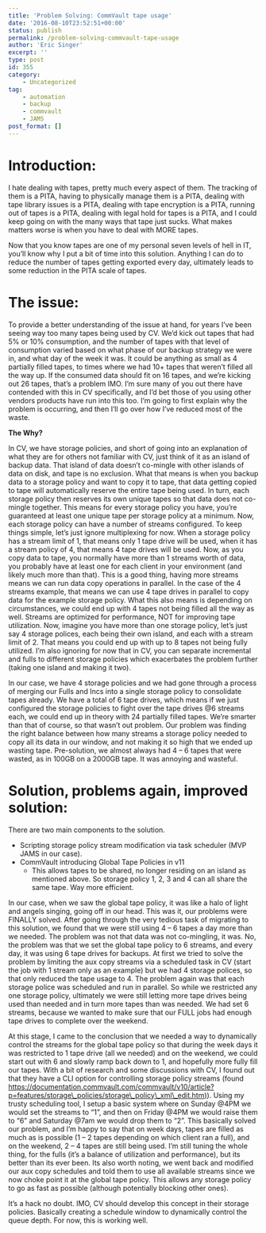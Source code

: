```yaml
---
title: 'Problem Solving: CommVault tape usage'
date: '2016-08-10T23:52:51+00:00'
status: publish
permalink: /problem-solving-commvault-tape-usage
author: 'Eric Singer'
excerpt: ''
type: post
id: 355
category:
    - Uncategorized
tag:
    - automation
    - backup
    - commvault
    - JAMS
post_format: []
---
```

**Introduction:**
=================

I hate dealing with tapes, pretty much every aspect of them. The tracking of them is a PITA, having to physically manage them is a PITA, dealing with tape library issues is a PITA, dealing with tape encryption is a PITA, running out of tapes is a PITA, dealing with legal hold for tapes is a PITA, and I could keep going on with the many ways that tape just sucks. What makes matters worse is when you have to deal with MORE tapes.

Now that you know tapes are one of my personal seven levels of hell in IT, you’ll know why I put a bit of time into this solution. Anything I can do to reduce the number of tapes getting exported every day, ultimately leads to some reduction in the PITA scale of tapes.

**The issue:**
==============

To provide a better understanding of the issue at hand, for years I’ve been seeing way too many tapes being used by CV. We’d kick out tapes that had 5% or 10% consumption, and the number of tapes with that level of consumption varied based on what phase of our backup strategy we were in, and what day of the week it was. It could be anything as small as 4 partially filled tapes, to times where we had 10+ tapes that weren’t filled all the way up. If the consumed data should fit on 16 tapes, and we’re kicking out 26 tapes, that’s a problem IMO. I’m sure many of you out there have contended with this in CV specifically, and I’d bet those of you using other vendors products have run into this too. I’m going to first explain why the problem is occurring, and then I’ll go over how I’ve reduced most of the waste.

**The Why?**

In CV, we have storage policies, and short of going into an explanation of what they are for others not familiar with CV, just think of it as an island of backup data. That island of data doesn’t co-mingle with other islands of data on disk, and tape is no exclusion. What that means is when you backup data to a storage policy and want to copy it to tape, that data getting copied to tape will automatically reserve the entire tape being used. In turn, each storage policy then reserves its own unique tapes so that data does not co-mingle together. This means for every storage policy you have, you’re guaranteed at least one unique tape per storage policy at a minimum. Now, each storage policy can have a number of streams configured. To keep things simple, let’s just ignore multiplexing for now. When a storage policy has a stream limit of 1, that means only 1 tape drive will be used, when it has a stream policy of 4, that means 4 tape drives will be used. Now, as you copy data to tape, you normally have more than 1 streams worth of data, you probably have at least one for each client in your environment (and likely much more than that). This is a good thing, having more streams means we can run data copy operations in parallel. In the case of the 4 streams example, that means we can use 4 tape drives in parallel to copy data for the example storage policy. What this also means is depending on circumstances, we could end up with 4 tapes not being filled all the way as well. Streams are optimized for performance, NOT for improving tape utilization. Now, imagine you have more than one storage policy, let’s just say 4 storage polices, each being their own island, and each with a stream limit of 2. That means you could end up with up to 8 tapes not being fully utilized. I’m also ignoring for now that in CV, you can separate incremental and fulls to different storage policies which exacerbates the problem further (taking one island and making it two).

In our case, we have 4 storage policies and we had gone through a process of merging our Fulls and Incs into a single storage policy to consolidate tapes already. We have a total of 6 tape drives, which means if we just configured the storage policies to fight over the tape drives @6 streams each, we could end up in theory with 24 partially filled tapes. We’re smarter than that of course, so that wasn’t out problem. Our problem was finding the right balance between how many streams a storage policy needed to copy all its data in our window, and not making it so high that we ended up wasting tape. Pre-solution, we almost always had 4 – 6 tapes that were wasted, as in 100GB on a 2000GB tape. It was annoying and wasteful.

**Solution, problems again, improved solution:**
================================================

There are two main components to the solution.

- Scripting storage policy stream modification via task scheduler (MVP JAMS in our case).
- CommVault introducing Global Tape Policies in v11 
  - This allows tapes to be shared, no longer residing on an island as mentioned above. So storage policy 1, 2, 3 and 4 can all share the same tape. Way more efficient.

In our case, when we saw the global tape policy, it was like a halo of light and angels singing, going off in our head. This was it, our problems were FINALLY solved. After going through the very tedious task of migrating to this solution, we found that we were still using 4 – 6 tapes a day more than we needed. The problem was not that data was not co-mingling, it was. No, the problem was that we set the global tape policy to 6 streams, and every day, it was using 6 tape drives for backups. At first we tried to solve the problem by limiting the aux copy streams via a scheduled task in CV (start the job with 1 stream only as an example) but we had 4 storage polices, so that only reduced the tape usage to 4. The problem again was that each storage police was scheduled and run in parallel. So while we restricted any one storage policy, ultimately we were still letting more tape drives being used than needed and in turn more tapes than was needed. We had set 6 streams, because we wanted to make sure that our FULL jobs had enough tape drives to complete over the weekend.

At this stage, I came to the conclusion that we needed a way to dynamically control the streams for the global tape policy so that during the week days it was restricted to 1 tape drive (all we needed) and on the weekend, we could start out with 6 and slowly ramp back down to 1, and hopefully more fully fill our tapes. With a bit of research and some discussions with CV, I found out that they have a CLI option for controlling storage policy streams (found [https://documentation.commvault.com/commvault/v10/article?p=features/storage\_policies/storage\_policy\_xml\_edit.htm)](https://documentation.commvault.com/commvault/v10/article?p=features/storage_policies/storage_policy_xml_edit.htm)). Using my trusty scheduling tool, I setup a basic system where on Sunday @4PM we would set the streams to “1”, and then on Friday @4PM we would raise them to “6” and Saturday @7am we would drop them to “2”. This basically solved our problem, and I’m happy to say that on week days, tapes are filled as much as is possible (1 – 2 tapes depending on which client ran a full), and on the weekend, 2 – 4 tapes are still being used. I’m still tuning the whole thing, for the fulls (it’s a balance of utilization and performance), but its better than its ever been. Its also worth noting, we went back and modified our aux copy schedules and told them to use all available streams since we now choke point it at the global tape policy. This allows any storage policy to go as fast as possible (although potentially blocking other ones).

It’s a hack no doubt. IMO, CV should develop this concept in their storage policies. Basically creating a schedule window to dynamically control the queue depth. For now, this is working well.